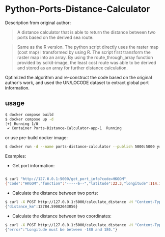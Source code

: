 # Python-Ports-Distance-Calculator

Description from original author:

> A distance calculator that is able to return the distance between two ports based on the derived sea route.

> Same as the R version. The python script directly uses the raster map (cost map) I transformed by using R. The script first transform the raster map into an array. By using the route_through_array function provided by scikit-image, the least cost route was able to be derived and stored as an array for further distance calculation.

Optimized the algorithm and re-construct the code based on the original author's work, and used the UN/LOCODE dataset to extract global port information.

## usage

```bash
$ docker compose build
$ docker compose up -d
[+] Running 1/0
 ✔ Container Ports-Distance-Calculator-app-1  Running
```

or use pre-build docker image:

```bash
$ docker run -d --name ports-distance-calculator --publish 5000:5000 yrzr/ports-distance-calculator
```

Examples:

- Get port information:

```bash

$ curl "http://127.0.0.1:5000/get_port_info?code=HKGOM"
{"code":"HKGOM","function":"-----6--","latitude":22.3,"longitude":114.18333333333334,"name":"Hung Hom","name_wo_diacritics":"Hung Hom"}
```

- Calculate the distance between two ports:

```bash
$ curl -X POST http://127.0.0.1:5000/calculate_distance -H "Content-Type: application/json" -d '{ "from_code": "HKGOM", "to_code": "USZJI"}'
{"distance_km":12784.59082643056}
```

- Calculate the distance between two coordinates:

```bash
$ curl -X POST http://127.0.0.1:5000/calculate_distance -H "Content-Type: application/json" -d '{"from_longitude": 114.18333333333334, "from_latitude": 22.3, "to_longitude": -180.1, "to_latitude": 34.53333333333333}'
{"error":"Longitude must be between -180 and 180."}
```
